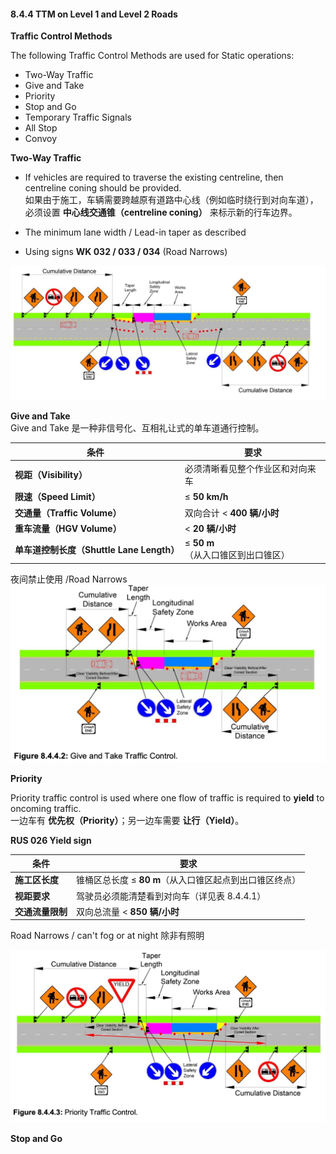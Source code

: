 #### 8.4.4 TTM on Level 1 and Level 2 Roads
**Traffic Control Methods**  

The following Traffic Control Methods are used for Static operations:  

- Two-Way Traffic  
- Give and Take  
- Priority  
- Stop and Go  
- Temporary Traffic Signals  
- All Stop  
- Convoy



**Two-Way Traffic**  

- If vehicles are required to traverse the existing centreline, then centreline coning should be provided.  
  如果由于施工，车辆需要跨越原有道路中心线（例如临时绕行到对向车道），必须设置 **中心线交通锥（centreline coning）** 来标示新的行车边界。  

- The minimum lane width / Lead-in taper as described  

- Using signs **WK 032 / 033 / 034** (Road Narrows)


![ Two-Way Traffic Type A works](https://github.com/nanacode4/TTM/blob/main/Chapter8/Two-Way%20Traffic%20Type%20A%20works.png)

**Give and Take**    
Give and Take 是一种非信号化、互相礼让式的单车道通行控制。  

| 条件                               | 要求                      | 
| -------------------------------- | ----------------------- | 
| **视距（Visibility）**               | 必须清晰看见整个作业区和对向来车        | 
| **限速（Speed Limit）**              | ≤ **50 km/h**           | 
| **交通量（Traffic Volume）**          | 双向合计 < **400 辆/小时**     | 
| **重车流量（HGV Volume）**             | < **20 辆/小时**           | 
| **单车道控制长度（Shuttle Lane Length）** | ≤ **50 m** （从入口锥区到出口锥区） | 

夜间禁止使用  /Road Narrows   
![ GiveandTake](https://github.com/nanacode4/TTM/blob/AutoCAD/Chapter8/Give%20and%20Take.png)

**Priority**  

Priority traffic control is used where one flow of traffic is required to **yield** to oncoming traffic.  
一边车有 **优先权（Priority）**；另一边车需要 **让行（Yield）**。  

**RUS 026 Yield sign**  

| 条件 | 要求 |
|------|------|
| **施工区长度** | 锥桶区总长度 ≤ **80 m**（从入口锥区起点到出口锥区终点） |
| **视距要求** | 驾驶员必须能清楚看到对向车（详见表 8.4.4.1） |
| **交通流量限制** | 双向总流量 < **850 辆/小时** |

Road Narrows / can't fog or at night 除非有照明

![ Priority](https://github.com/nanacode4/TTM/blob/main/Chapter8/Priority.png)

**Stop and Go**


